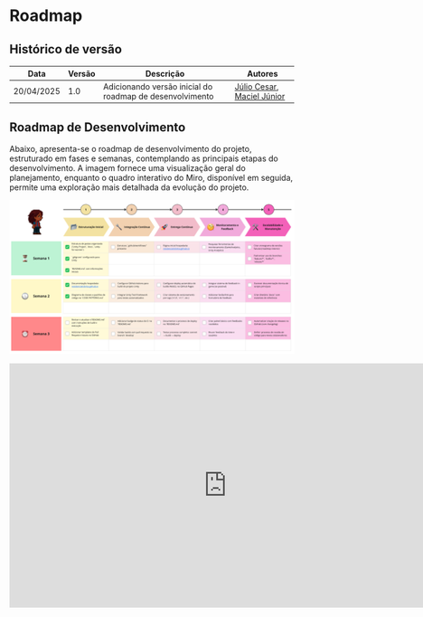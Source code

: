 
# Roadmap

## Histórico de versão

|Data|Versão|Descrição|Autores|
|--|--|--|--|
|20/04/2025|1.0|Adicionando versão inicial do roadmap de desenvolvimento |[Júlio Cesar](https://github.com/Julio1099), [Maciel Júnior](https://github.com/macieljuniormax)|

## Roadmap de Desenvolvimento

Abaixo, apresenta-se o roadmap de desenvolvimento do projeto, estruturado em fases e semanas, contemplando as principais etapas do desenvolvimento. A imagem fornece uma visualização geral do planejamento, enquanto o quadro interativo do Miro, disponível em seguida, permite uma exploração mais detalhada da evolução do projeto.

![Roadmap de Desenvolvimento](images/desenvolvimento_roadmap.png)

<iframe width="768" height="432" src="https://miro.com/app/embed/uXjVIARvuZs=/?pres=1&frameId=3458764569417287432&embedId=148893583153" frameborder="0" scrolling="no" allow="fullscreen; clipboard-read; clipboard-write" allowfullscreen></iframe>